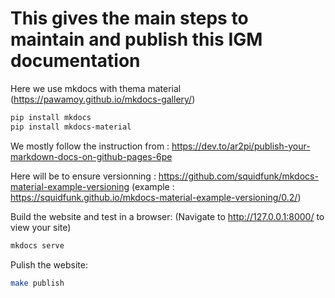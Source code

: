 
# This gives the main steps to maintain and publish this IGM documentation

Here we use mkdocs with thema material (https://pawamoy.github.io/mkdocs-gallery/)

```bash
pip install mkdocs
pip install mkdocs-material
```

We mostly follow the instruction from : https://dev.to/ar2pi/publish-your-markdown-docs-on-github-pages-6pe

Here will be to ensure versionning : https://github.com/squidfunk/mkdocs-material-example-versioning
(example : https://squidfunk.github.io/mkdocs-material-example-versioning/0.2/)

Build the website and test in a browser: (Navigate to http://127.0.0.1:8000/ to view your site)

```bash
mkdocs serve
```

Pulish the website:

```bash
make publish
```



